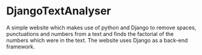 # DjangoTextAnalyser
A simple website which makes use of python and Django to remove spaces, punctuations and numbers from a text and finds the factorial of the numbers which were in the text.
The website uses Django as a back-end framework.

